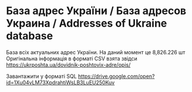 # База адрес України / База адресов Украина / Addresses of Ukraine database
База всіх актуальних адрес України. На даний момент це 8,826.226 шт
Оригінальна інформація в форматі CSV взята звідси https://ukrposhta.ua/dovidnik-poshtovix-adre/opis/


Завантажити у форматі SQL https://drive.google.com/open?id=1Xu04vLM73XpdrahtiWsLB3LuEU250Kuv
